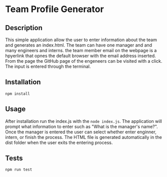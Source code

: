 # Team Profile Generator

## Description
This simple application allow the user to enter information about the team and generates an index.html. The team can have one manager and and many engineers and interns. the team member email on the webpage is a hpyerlink that opnes the default browser with the email address inserted. From the page the GitHub page of the engeneers can be visited with a click. The input is entered through the terminal.

## Installation

`npm install`

## Usage
After installation run the index.js with the `node index.js`. The application will prompt what information to enter such as "What is the manager's name?". Once the manager is entered the user can select whether enter enginner, intern, or finish the process. The HTML file is generated automatically in the dist folder when the user exits the entering process. 

## Tests
`npm run test`
